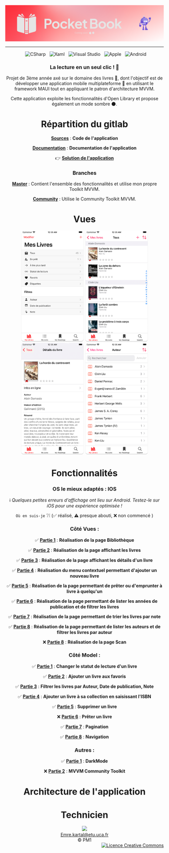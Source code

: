 <div align = center>

  <img src="Documentation/Images/Banner-PocketBook.png" />
    
---

&nbsp; ![CSharp](https://img.shields.io/badge/C%20Sharp-239120.svg?style=for-the-badge&logo=C-Sharp&logoColor=white)
&nbsp; ![Xaml](https://img.shields.io/badge/XAML-0C54C2.svg?style=for-the-badge&logo=XAML&logoColor=white)
&nbsp; ![Visual Studio](https://img.shields.io/badge/Visual%20Studio-5C2D91.svg?style=for-the-badge&logo=Visual-Studio&logoColor=white)
&nbsp; ![Apple](https://img.shields.io/badge/Apple-000000.svg?style=for-the-badge&logo=Apple&logoColor=white)
&nbsp; ![Android](https://img.shields.io/badge/Android-3DDC84.svg?style=for-the-badge&logo=Android&logoColor=white)

### La lecture en un seul clic ! :closed_book:

Projet de 3ème année axé sur le domaine des livres :bookmark:, dont l'objectif est de développer une application mobile multiplateforme :iphone: en utilisant le framework MAUI tout en appliquant le patron d'architecture MVVM.

Cette application exploite les fonctionnalités d'Open Library et propose également un mode sombre :new_moon:.

# Répartition du gitlab

[**Sources**](Sources) : **Code de l'application**

[**Documentation**](Documentation) : **Documentation de l'application**

👉 [**Solution de l'application**](Sources/PocketBook.sln)

### Branches

[**Master**](https://codefirst.iut.uca.fr/git/emre.kartal/PocketBook) : Contient l'ensemble des fonctionnalités et utilise mon propre Toolkit MVVM.

[**Community**](https://codefirst.iut.uca.fr/git/emre.kartal/PocketBook/src/branch/Community) : Utilise le Community Toolkit MVVM.


# Vues

<img src="Documentation/Images/MainPage.png" width="200" >
<img src="Documentation/Images/AllPage.png" width="200" >
<img src="Documentation/Images/BookPage.png" width="200" >
<img src="Documentation/Images/AuthorPage.png" width="200" >

# Fonctionnalités

### OS le mieux adaptés : IOS

:information_source: *Quelques petites erreurs d'affichage ont lieu sur Android. Testez-le sur iOS pour une expérience optimisée !*

```Où en suis-je``` :grey_question::grey_exclamation: (:white_check_mark: réalisé, :warning: presque abouti, :x: non commencé )

### Côté Vues :

:white_check_mark: [**Partie 1**](Sources/PocketBook/MainPage.xaml) : **Réalisation de la page Bibliothèque**

:white_check_mark: [**Partie 2**](Sources/PocketBook/Pages/BooksPage.xaml) : **Réalisation de la page affichant les livres**

:white_check_mark: [**Partie 3**](Sources/PocketBook/Pages/BookPage.xaml) : **Réalisation de la page affichant les détails d'un livre**

:white_check_mark: [**Partie 4**](Sources/PocketBook/Views/MenuView.xaml) : **Réalisation du menu contextuel permettant d'ajouter un nouveau livre**

:white_check_mark: [**Partie 5**](Sources/PocketBook/Pages/LoanPage.xaml) : **Réalisation de la page permettant de prêter ou d'emprunter à livre à quelqu'un**

:white_check_mark: [**Partie 6**](Sources/PocketBook/Pages/FilteringPage.xaml) : **Réalisation de la page permettant de lister les années de publication et de filtrer les livres**

:white_check_mark: [**Partie 7**](Sources/PocketBook/Pages/FilteringPage.xaml) : **Réalisation de la page permettant de trier les livres par note**

:white_check_mark: [**Partie 8**](Sources/PocketBook/Pages/FilteringPage.xaml) : **Réalisation de la page permettant de lister les auteurs et de filtrer les livres par auteur**

:x: [**Partie 8**](Sources/PocketBook/Pages/FilteringPage.xaml) : **Réalisation de la page Scan**

### Côté Model :

:white_check_mark: [**Partie 1**]() : **Changer le statut de lecture d'un livre**

:white_check_mark: [**Partie 2**](Sources/ViewModel/ManagerVM.cs) : **Ajouter un livre aux favoris**

:white_check_mark: [**Partie 3**](Sources/ViewModel/ManagerVM.cs) : **Filtrer les livres par Auteur, Date de publication, Note**

:white_check_mark: [**Partie 4**](Sources/PocketBook/ViewModels/ScanMenuVM.cs) : **Ajouter un livre à sa collection en saisissant l'ISBN**

:white_check_mark: [**Partie 5**](Sources/ViewModel/ManagerVM.cs) : **Supprimer un livre**

:x: [**Partie 6**]() : **Prêter un livre**

:white_check_mark: [**Partie 7**](Sources/ViewModel/ManagerVM.cs) : **Pagination**

:white_check_mark: [**Partie 8**](Sources/PocketBook/ViewModels/NavigationVM.cs) : **Navigation**

### Autres :

:white_check_mark: [**Partie 1**](Sources/PocketBook/Resources/Styles/MyStyles.xaml) : **DarkMode**

:x: [**Partie 2**]() : **MVVM Community Toolkit**

# Architecture de l'application


# Technicien 

<a href = "https://codefirst.iut.uca.fr/git/emre.kartal">
<img src="https://codefirst.iut.uca.fr/git/avatars/1ff65c9c5ab0e8c8883fb48adbcf972f?size=72" width="75" >
</br>
Emre.kartal@etu.uca.fr
</br>
</a>
© PM1

</div>

<div align = right>
<a rel="license" href="http://creativecommons.org/licenses/by-nc-nd/4.0/"><img alt="Licence Creative Commons" style="border-width:0" src="https://i.creativecommons.org/l/by-nc-nd/4.0/88x31.png" /></a>
<right>
